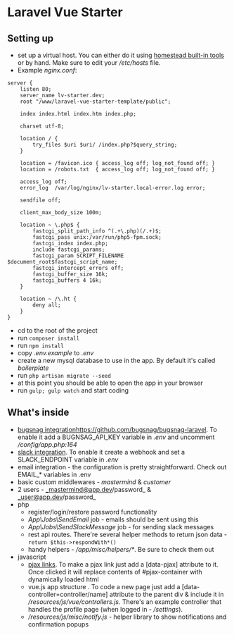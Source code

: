 # Laravel Vue Starter

## Setting up

- set up a virtual host. You can either do it using [homestead built-in tools](https://laravel.com/docs/5.2/homestead#configuring-homestead) or by hand. Make sure to edit your _/etc/hosts_ file.
- Example _nginx.conf_:
```
server {
    listen 80;
    server_name lv-starter.dev;
    root "/www/laravel-vue-starter-template/public";

    index index.html index.htm index.php;

    charset utf-8;

    location / {
        try_files $uri $uri/ /index.php?$query_string;
    }

    location = /favicon.ico { access_log off; log_not_found off; }
    location = /robots.txt  { access_log off; log_not_found off; }

    access_log off;
    error_log  /var/log/nginx/lv-starter.local-error.log error;

    sendfile off;

    client_max_body_size 100m;

    location ~ \.php$ {
        fastcgi_split_path_info ^(.+\.php)(/.+)$;
        fastcgi_pass unix:/var/run/php5-fpm.sock;
        fastcgi_index index.php;
        include fastcgi_params;
        fastcgi_param SCRIPT_FILENAME $document_root$fastcgi_script_name;
        fastcgi_intercept_errors off;
        fastcgi_buffer_size 16k;
        fastcgi_buffers 4 16k;
    }

    location ~ /\.ht {
        deny all;
    }
}
```
- cd to the root of the project
- run `composer install`
- run `npm install`
- copy _.env.example_ to _.env_
- create a new mysql database to use in the app. By default it's called _boilerplate_
- run `php artisan migrate --seed`
- at this point you should be able to open the app in your browser
- run `gulp; gulp watch` and start coding

## What's inside

- [bugsnag integration]()https://github.com/bugsnag/bugsnag-laravel. To enable it add a BUGNSAG_API_KEY variable in _.env_ and uncomment _/config/app.php:164_
- [slack integration](https://github.com/maknz/slack). To enable it create a webhook and set a SLACK_ENDPOINT variable in _.env_
- email integration - the configuration is pretty straightforward. Check out EMAIL_* variables in .env
- basic custom middlewares - _mastermind_ & _customer_
- 2 users - _mastermind@app.dev/password_ & _user@app.dev/password_
- php
    - register/login/restore password functionality
    - _App\Jobs\SendEmail_ job - emails should be sent using this
    - _App\Jobs\SendSlackMessage_ job - for sending slack messages
    - rest api routes. There're several helper methods to return json data - `return $this->respondWith*()`
    - handy helpers - _/app/misc/helpers/*_. Be sure to check them out
- javascript
    - [pjax links](https://github.com/defunkt/jquery-pjax). To make a pjax link just add a [data-pjax] attribute to it. Once clicked it will replace contents of #pjax-container with dynamically loaded html
    - vue.js app structure . To code a new page just add a [data-controller=controller/name] attribute to the parent div & include it in _/resources/js/vue/controllers.js_. There's an example controller that handles the profile page (when logged in - _/settings_).
    - _/resources/js/misc/notify.js_ - helper library to show notifications and confirmation popups